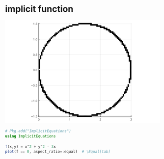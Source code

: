 # implicit function

![line plot](figures/implicit.png)

```julia
# Pkg.add("ImplicitEquations")
using ImplicitEquations

f(x,y) = x^2 + y^2 - 3x
plot(f ⩵ 0, aspect_ratio=:equal)  # \Equal[tab]
```
